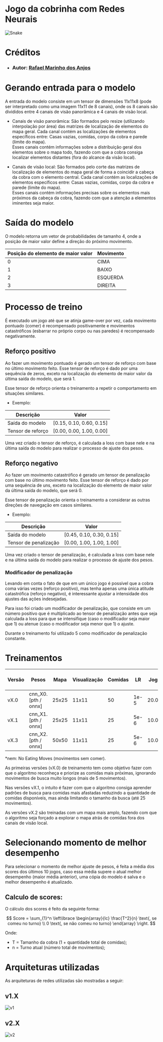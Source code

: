 # Jogo da cobrinha com Redes Neurais

![Snake](./learning_models/trained_weights/snake.gif)

# Créditos

- ### Autor: [Rafael Marinho dos Anjos](https://github.com/Rafael-Marinho-dos-Anjos)

# Gerando entrada para o modelo

A entrada do modelo consiste em um tensor de dimensões 11x11x8 (pode ser interpretado como uma imagem 11x11 de 8 canais), onde os 8 canais são divididos entre 4 canais de visão panorâmica e 4 canais de visão local.

- Canais de visão panorâmica: São formados pelo resize (utilizando interpolação por área) das matrizes de localização de elementos do mapa geral. Cada canal contém as localizações de elementos específicos entre: Casas vazias, comidas, corpo da cobra e parede (limite do mapa). <br>
Esses canais contém informações sobre a distribuição geral dos elementos sobre o mapa todo, fazendo com que a cobra consiga localizar elementos distantes (fora do alcance da visão local).

- Canais de visão local: São formados pelo corte das matrizes de localização de elementos do mapa geral de forma a coincidir a cabeça da cobra com o elemento central. Cada canal contém as localizações de elementos específicos entre: Casas vazias, comidas, corpo da cobra e parede (limite do mapa). <br>
Esses canais contém informações precisas sobre os elementos mais próximos da cabeça da cobra, fazendo com que a atenção a elementos iminentes seja maior.

# Saída do modelo

O modelo retorna um vetor de probabilidades de tamanho 4, onde a posição de maior valor define a direção do próximo movimento.

| Posição do elemento de maior valor | Movimento |
|------------------------------------|-----------|
| 0 | CIMA |
| 1 | BAIXO |
| 2 | ESQUERDA |
| 3 | DIREITA |

# Processo de treino

É executado um jogo até que se atinja game-over por vez, cada movimento pontuado (comer) é recompensado positivamente e movimentos catastróficos (esbarrar no próprio corpo ou nas paredes) é recompensado negativamente.

## Reforço positivo

Ao fazer um movimento pontuado é gerado um tensor de reforço com base no último movimento feito. Esse tensor de reforço é dado por uma sequência de zeros, exceto na localização do elemento de maior valor da última saída do modelo, que será 1.

Esse tensor de reforço orienta o treinamento a repetir o comportamento em situações similares.

- Exemplo:

| Descrição | Valor |
|-----------|-------|
| Saída do modelo | [0.15, 0.10, 0.60, 0.15] |
| Tensor de reforço | [0.00, 0.00, 1.00, 0.00] |

Uma vez criado o tensor de reforço, é calculada a loss com base nele e na última saída do modelo para realizar o processo de ajuste dos pesos.

## Reforço negativo

Ao fazer um movimento catastrófico é gerado um tensor de penalização com base no último movimento feito. Esse tensor de reforço é dado por uma sequência de uns, exceto na localização do elemento de maior valor da última saída do modelo, que será 0.

Esse tensor de penalização orienta o treinamento a considerar as outras direções de navegação em casos similares.

- Exemplo:

| Descrição | Valor |
|-----------|-------|
| Saída do modelo | [0.45, 0.10, 0.30, 0.15] |
| Tensor de penalização | [0.00, 1.00, 1.00, 1.00] |

Uma vez criado o tensor de penalização, é calculada a loss com base nele e na última saída do modelo para realizar o processo de ajuste dos pesos.

### Modificador de penalização

Levando em conta o fato de que em um único jogo é possível que a cobra coma várias vezes (reforço positivo), mas tenha apenas uma única atitude catastrófica (reforço negativo), é interessante ajustar a intensidade dos ajustes das ações indesejadas.

Para isso foi criado um modificador de penalização, que consiste em um número positivo que é multiplicado ao tensor de penalização antes que seja calculada a loss para que se intensifique (caso o modificador seja maior que 1) ou atenue (caso o modificador seja menor que 1) o ajuste.

Durante o treinamento foi utilizado 5 como modificador de penalização constante.

# Treinamentos

| Versão | Pesos | Mapa | Visualização | Comidas | LR | Jogos | Zerar gradiente após | Auto Game-Over |
|--------|-------|------|--------------|---------|----|-------|----------------------|----------------|
| vX.0 | cnn_X0.[pth / onnx] | 25x25 | 11x11 | 50 | 1e-5 | 20.000 | 5 nem* | 100 nem* |
| vX.1 | cnn_X1.[pth / onnx] | 25x25 | 11x11 | 25 | 5e-6 | 10.000 | 25 nem* | 100 nem* |
| vX.3 | cnn_X2.[pth / onnx] | 50x50 | 11x11 | 25 | 5e-6 | 10.000 | 50 nem* | 100 nem* |

*nem: No Eating Moves (movimentos sem comer).

As primeiras versões (vX.0) de treinamento tem como objetivo fazer com que o algoritmo reconheça e priorize as comidas mais próximas, ignorando movimentos de busca muito longos (mais de 5 movimentos).

Nas versões vX.1, o intuito é fazer com que o algoritmo consiga aprender padrões de busca para comidas mais afastadas reduzindo a quantidade de comidas disponíveis, mas ainda limitando o tamanho da busca (até 25 movimentos).

As versões vX.2 são treinadas com um mapa mais amplo, fazendo com que o algoritmo seja forçado a explorar o mapa atrás de comidas fora dos canais de visão local.

# Selecionando momento de melhor desempenho

Para selecionar o momento de melhor ajuste de pesos, é feita a média dos scores dos últimos 10 jogos, caso essa média supere o atual melhor desempenho (maior média anterior), uma cópia do modelo é salva e o melhor desempenho é atualizado.

## Calculo de scores:

O cálculo dos scores é feito da seguinte forma:

$$ Score = \sum_{1}^n \left\lbrace \begin{array}{lc} 
    \frac{T^2}{n} \text{, se comeu no turno} \\
    0 \text{, se não comeu no turno}
\end{array} \right. $$

Onde:

- T = Tamanho da cobra (1 + quantidade total de comidas);
- n = Turno atual (número total de movimentos);

# Arquiteturas utilizadas

As arquiteturas de redes utilizadas são mostradas a seguir:

## v1.X

![v1](./learning_models/trained_weights/archtectures/v1.png)

## v2.X

![v2](./learning_models/trained_weights/archtectures/v2.png)
